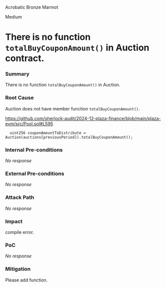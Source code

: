 Acrobatic Bronze Marmot

Medium

# There is no function `totalBuyCouponAmount()` in Auction contract.

### Summary

There is no function `totalBuyCouponAmount()` in Auction.

### Root Cause

Auction does not have member function `totalBuyCouponAmount()`.

https://github.com/sherlock-audit/2024-12-plaza-finance/blob/main/plaza-evm/src/Pool.sol#L595
```solidity
  uint256 couponAmountToDistribute = Auction(auctions[previousPeriod]).totalBuyCouponAmount();
```

### Internal Pre-conditions

_No response_

### External Pre-conditions

_No response_

### Attack Path

_No response_

### Impact

compile error.

### PoC

_No response_

### Mitigation

Please add function.